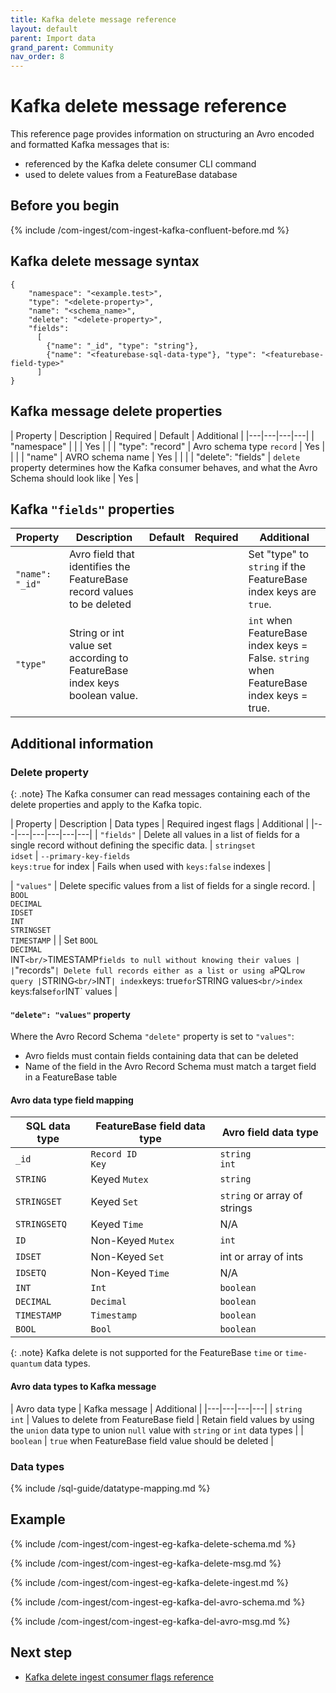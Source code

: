 ```yaml
---
title: Kafka delete message reference
layout: default
parent: Import data
grand_parent: Community
nav_order: 8
---
```


# Kafka delete message reference

This reference page provides information on structuring an Avro encoded and formatted Kafka messages that is:
* referenced by the Kafka delete consumer CLI command
* used to delete values from a FeatureBase database

## Before you begin

{% include /com-ingest/com-ingest-kafka-confluent-before.md %}

## Kafka delete message syntax

```
{
    "namespace": "<example.test>",
    "type": "<delete-property>",
    "name": "<schema_name>",
    "delete": "<delete-property>",
    "fields":
      [
        {"name": "_id", "type": "string"},
        {"name": "<featurebase-sql-data-type"}, "type": "<featurebase-field-type>"
      ]
}
```

## Kafka message delete properties

| Property | Description | Required | Default | Additional |
|---|---|---|---|
| "namespace" |  |  | Yes |  |
| "type": "record" | Avro schema type `record` | Yes |  |  |
| "name" | AVRO schema name | Yes |  |  |
| "delete": "fields" | `delete` property determines how the Kafka consumer behaves, and what the Avro Schema should look like | Yes |

## Kafka `"fields"` properties

| Property | Description | Default | Required | Additional |
|---|---|---|---|---|
| `"name": "_id"` | Avro field that identifies the FeatureBase record values to be deleted |  |  | Set "type" to `string` if the FeatureBase index keys are `true`.  |
| `"type"` | String or int value set according to FeatureBase index keys boolean value. |  |  | `int` when FeatureBase index keys = False. `string` when FeatureBase index keys = true. |

## Additional information

### Delete property

{: .note}
The Kafka consumer can read messages containing each of the delete properties and apply to the Kafka topic.

| Property | Description | Data types | Required ingest flags | Additional |
|---|---|---|---|---|---|
| `"fields"` | Delete all values in a list of fields for a single record without defining the specific data. | `stringset`<br/>`idset` | `--primary-key-fields`<br/>`keys:true` for index | Fails when used with `keys:false` indexes |

| `"values"` | Delete specific values from a list of fields for a single record. | `BOOL`<br/>`DECIMAL`<br/>`IDSET`<br/>`INT`<br/>`STRINGSET`<br/>`TIMESTAMP` |  | Set `BOOL`<br/>`DECIMAL`<br/>INT`<br/>`TIMESTAMP` fields to null without knowing their values |
| `"records"` | Delete full records either as a list or using a `PQL` row query | `STRING`<br/>`INT` | index `keys: true` for `STRING values`<br/>index `keys:false` for `INT` values |

#### `"delete": "values"` property

Where the Avro Record Schema `"delete"` property is set to `"values"`:
* Avro fields must contain fields containing data that can be deleted
* Name of the field in the Avro Record Schema must match a target field in a FeatureBase table

#### Avro data type field mapping

| SQL data type | FeatureBase field data type | Avro field data type |
|---|---|---|
| `_id` | `Record ID`<br/>`Key` | `string`<br/>`int` |
| `STRING` | Keyed `Mutex` | `string` |
| `STRINGSET` | Keyed `Set` | `string` or array of strings |
| `STRINGSETQ` | Keyed `Time` | N/A |
| `ID`   | Non-Keyed `Mutex` | `int` |
| `IDSET`| Non-Keyed `Set` | int or array of ints |
| `IDSETQ` | Non-Keyed `Time` | N/A |
| `INT`  | `Int` | `boolean` |
| `DECIMAL` | `Decimal` | `boolean` |
| `TIMESTAMP` | `Timestamp` | `boolean` |
| `BOOL` | `Bool` | `boolean` |

{: .note}
Kafka delete is not supported for the FeatureBase `time` or `time-quantum` data types.

#### Avro data types to Kafka message

| Avro data type | Kafka message | Additional |
|---|---|---|---|
| `string`<br/>`int` | Values to delete from FeatureBase field | Retain field values by using the `union` data type to union `null` value with `string` or `int` data types |
| `boolean` | `true` when FeatureBase field value should be deleted |

### Data types

{% include /sql-guide/datatype-mapping.md %}


## Example

{% include /com-ingest/com-ingest-eg-kafka-delete-schema.md %}

{% include /com-ingest/com-ingest-eg-kafka-delete-msg.md %}

{% include /com-ingest/com-ingest-eg-kafka-delete-ingest.md %}

{% include /com-ingest/com-ingest-eg-kafka-del-avro-schema.md %}

{% include /com-ingest/com-ingest-eg-kafka-del-avro-msg.md %}


## Next step

* [Kafka delete ingest consumer flags reference](/docs/community/com-ingest-flags-kafka-delete)

